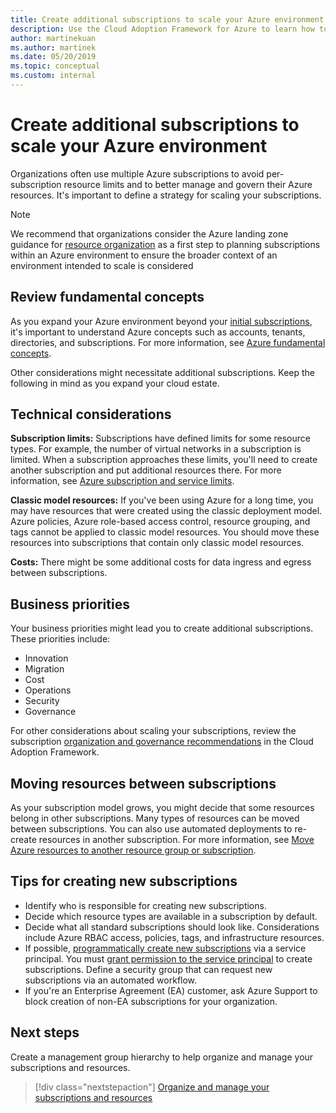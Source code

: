 ```yaml
---
title: Create additional subscriptions to scale your Azure environment
description: Use the Cloud Adoption Framework for Azure to learn how to develop a strategy for scaling your environment using multiple Azure subscriptions.
author: martinekuan
ms.author: martinek
ms.date: 05/20/2019
ms.topic: conceptual
ms.custom: internal
---
```


# Create additional subscriptions to scale your Azure environment

Organizations often use multiple Azure subscriptions to avoid per-subscription resource limits and to better manage and govern their Azure resources. It's important to define a strategy for scaling your subscriptions.

> [!NOTE]
> We recommend that organizations consider the Azure landing zone guidance for [resource organization](../landing-zone/design-area/resource-org.md) as a first step to planning subscriptions within an Azure environment to ensure the broader context of an environment intended to scale is considered

## Review fundamental concepts

As you expand your Azure environment beyond your [initial subscriptions](./initial-subscriptions.md), it's important to understand Azure concepts such as accounts, tenants, directories, and subscriptions. For more information, see [Azure fundamental concepts](../considerations/fundamental-concepts.md).

Other considerations might necessitate additional subscriptions. Keep the following in mind as you expand your cloud estate.

## Technical considerations

**Subscription limits:** Subscriptions have defined limits for some resource types. For example, the number of virtual networks in a subscription is limited. When a subscription approaches these limits, you'll need to create another subscription and put additional resources there. For more information, see [Azure subscription and service limits](/azure/azure-resource-manager/management/azure-subscription-service-limits#general-limits).

**Classic model resources:** If you've been using Azure for a long time, you may have resources that were created using the classic deployment model. Azure policies, Azure role-based access control, resource grouping, and tags cannot be applied to classic model resources. You should move these resources into subscriptions that contain only classic model resources.

**Costs:** There might be some additional costs for data ingress and egress between subscriptions.

## Business priorities

Your business priorities might lead you to create additional subscriptions. These priorities include:

- Innovation
- Migration
- Cost
- Operations
- Security
- Governance

For other considerations about scaling your subscriptions, review the subscription [organization and governance recommendations](../landing-zone/design-area/resource-org-subscriptions.md) in the Cloud Adoption Framework.

## Moving resources between subscriptions

As your subscription model grows, you might decide that some resources belong in other subscriptions. Many types of resources can be moved between subscriptions. You can also use automated deployments to re-create resources in another subscription. For more information, see [Move Azure resources to another resource group or subscription](/azure/azure-resource-manager/management/move-resource-group-and-subscription).

## Tips for creating new subscriptions

- Identify who is responsible for creating new subscriptions.
- Decide which resource types are available in a subscription by default.
- Decide what all standard subscriptions should look like. Considerations include Azure RBAC access, policies, tags, and infrastructure resources.
- If possible, [programmatically create new subscriptions](/azure/cost-management-billing/manage/programmatically-create-subscription) via a service principal. You must [grant permission to the service principal](/azure/cost-management-billing/manage/grant-access-to-create-subscription) to create subscriptions. Define a security group that can request new subscriptions via an automated workflow.
- If you're an Enterprise Agreement (EA) customer, ask Azure Support to block creation of non-EA subscriptions for your organization.

## Next steps

Create a management group hierarchy to help organize and manage your subscriptions and resources.

> [!div class="nextstepaction"]
> [Organize and manage your subscriptions and resources](/azure/cloud-adoption-framework/ready/landing-zone/design-area/resource-org-management-groups)
